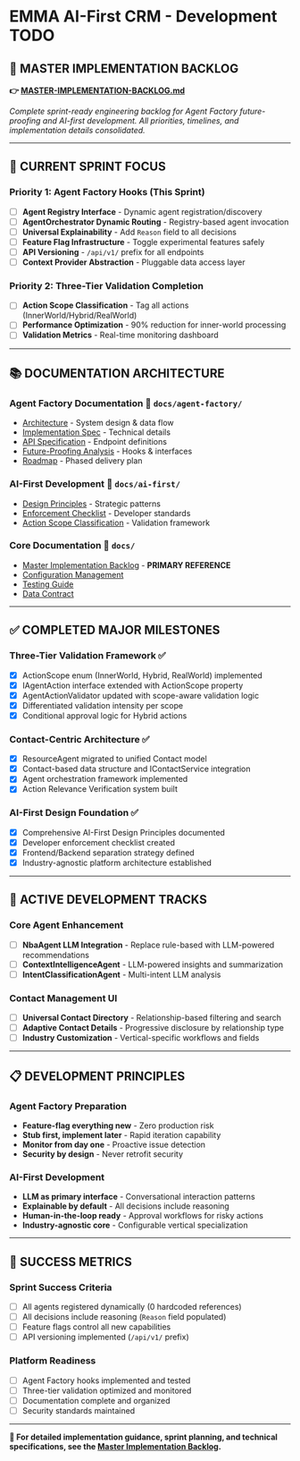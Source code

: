 # EMMA AI-First CRM - Development TODO

## 🚀 **MASTER IMPLEMENTATION BACKLOG**
**👉 [MASTER-IMPLEMENTATION-BACKLOG.md](./docs/MASTER-IMPLEMENTATION-BACKLOG.md)**

*Complete sprint-ready engineering backlog for Agent Factory future-proofing and AI-first development. All priorities, timelines, and implementation details consolidated.*

---

## 🎯 **CURRENT SPRINT FOCUS**

### **Priority 1: Agent Factory Hooks (This Sprint)**
- [ ] **Agent Registry Interface** - Dynamic agent registration/discovery
- [ ] **AgentOrchestrator Dynamic Routing** - Registry-based agent invocation  
- [ ] **Universal Explainability** - Add `Reason` field to all decisions
- [ ] **Feature Flag Infrastructure** - Toggle experimental features safely
- [ ] **API Versioning** - `/api/v1/` prefix for all endpoints
- [ ] **Context Provider Abstraction** - Pluggable data access layer

### **Priority 2: Three-Tier Validation Completion**
- [ ] **Action Scope Classification** - Tag all actions (InnerWorld/Hybrid/RealWorld)
- [ ] **Performance Optimization** - 90% reduction for inner-world processing
- [ ] **Validation Metrics** - Real-time monitoring dashboard

---

## 📚 **DOCUMENTATION ARCHITECTURE**

### **Agent Factory Documentation** 📁 `docs/agent-factory/`
- [Architecture](./docs/agent-factory/AGENT-FACTORY-ARCHITECTURE.md) - System design & data flow
- [Implementation Spec](./docs/agent-factory/AGENT-FACTORY-IMPLEMENTATION-SPEC.md) - Technical details  
- [API Specification](./docs/agent-factory/AGENT-FACTORY-API-SPEC.md) - Endpoint definitions
- [Future-Proofing Analysis](./docs/agent-factory/AGENT-FACTORY-FUTURE-PROOFING-ANALYSIS.md) - Hooks & interfaces
- [Roadmap](./docs/agent-factory/AGENT-FACTORY-ROADMAP.md) - Phased delivery plan

### **AI-First Development** 📁 `docs/ai-first/`
- [Design Principles](./docs/ai-first/AI-FIRST-Design-Principles.md) - Strategic patterns
- [Enforcement Checklist](./docs/ai-first/AI-FIRST-Enforcement-Checklist.md) - Developer standards
- [Action Scope Classification](./docs/ai-first/ACTIONTYPE-SCOPE-CLASSIFICATION.md) - Validation framework

### **Core Documentation** 📁 `docs/`
- [Master Implementation Backlog](./docs/MASTER-IMPLEMENTATION-BACKLOG.md) - **PRIMARY REFERENCE**
- [Configuration Management](./docs/Configuration-Management-Guide.md)
- [Testing Guide](./docs/TESTING.md)
- [Data Contract](./docs/DATA_CONTRACT.md)

---

## ✅ **COMPLETED MAJOR MILESTONES**

### **Three-Tier Validation Framework** ✅
- [x] ActionScope enum (InnerWorld, Hybrid, RealWorld) implemented
- [x] IAgentAction interface extended with ActionScope property
- [x] AgentActionValidator updated with scope-aware validation logic
- [x] Differentiated validation intensity per scope
- [x] Conditional approval logic for Hybrid actions

### **Contact-Centric Architecture** ✅  
- [x] ResourceAgent migrated to unified Contact model
- [x] Contact-based data structure and IContactService integration
- [x] Agent orchestration framework implemented
- [x] Action Relevance Verification system built

### **AI-First Design Foundation** ✅
- [x] Comprehensive AI-First Design Principles documented
- [x] Developer enforcement checklist created
- [x] Frontend/Backend separation strategy defined
- [x] Industry-agnostic platform architecture established

---

## 🔄 **ACTIVE DEVELOPMENT TRACKS**

### **Core Agent Enhancement**
- [ ] **NbaAgent LLM Integration** - Replace rule-based with LLM-powered recommendations
- [ ] **ContextIntelligenceAgent** - LLM-powered insights and summarization
- [ ] **IntentClassificationAgent** - Multi-intent LLM analysis

### **Contact Management UI** 
- [ ] **Universal Contact Directory** - Relationship-based filtering and search
- [ ] **Adaptive Contact Details** - Progressive disclosure by relationship type
- [ ] **Industry Customization** - Vertical-specific workflows and fields

---

## 📋 **DEVELOPMENT PRINCIPLES**

### **Agent Factory Preparation**
- **Feature-flag everything new** - Zero production risk
- **Stub first, implement later** - Rapid iteration capability  
- **Monitor from day one** - Proactive issue detection
- **Security by design** - Never retrofit security

### **AI-First Development**
- **LLM as primary interface** - Conversational interaction patterns
- **Explainable by default** - All decisions include reasoning
- **Human-in-the-loop ready** - Approval workflows for risky actions
- **Industry-agnostic core** - Configurable vertical specialization

---

## 🎯 **SUCCESS METRICS**

### **Sprint Success Criteria**
- [ ] All agents registered dynamically (0 hardcoded references)
- [ ] All decisions include reasoning (`Reason` field populated)  
- [ ] Feature flags control all new capabilities
- [ ] API versioning implemented (`/api/v1/` prefix)

### **Platform Readiness**
- [ ] Agent Factory hooks implemented and tested
- [ ] Three-tier validation optimized and monitored
- [ ] Documentation complete and organized
- [ ] Security standards maintained

---

**📖 For detailed implementation guidance, sprint planning, and technical specifications, see the [Master Implementation Backlog](./docs/MASTER-IMPLEMENTATION-BACKLOG.md).**
